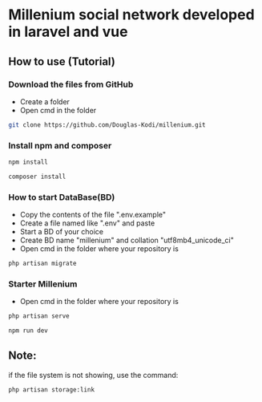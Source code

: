 # Millenium social network developed in laravel and vue

## How to use (Tutorial)

### Download the files from GitHub

- Create a folder
- Open cmd in the folder
```sh
git clone https://github.com/Douglas-Kodi/millenium.git
```

### Install npm and composer

```sh
npm install
```
```sh
composer install
```

### How to start DataBase(BD)

- Copy the contents of the file ".env.example" 
- Create a file named like ".env" and paste
- Start a BD of your choice
- Create BD name "millenium" and collation "utf8mb4_unicode_ci"
- Open cmd in the folder where your repository is
```sh
php artisan migrate
```

### Starter Millenium

- Open cmd in the folder where your repository is
```sh
php artisan serve
```
```sh
npm run dev
```
## Note:
if the file system is not showing, use the command:
```sh
php artisan storage:link
```
